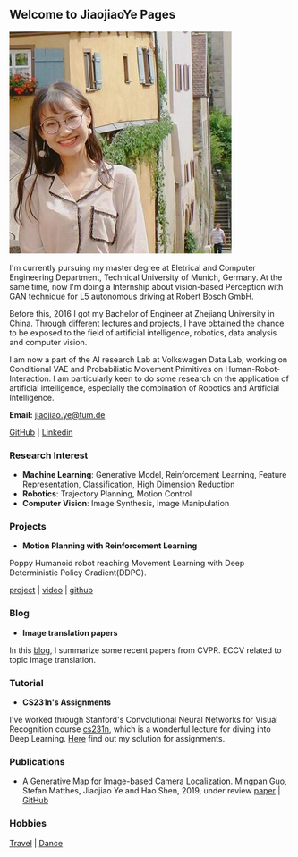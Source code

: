 ## Welcome to JiaojiaoYe Pages




![Profil](imgs/profil.jpg)


I'm currently pursuing my master degree at Eletrical and Computer Engineering Department, Technical University of Munich, Germany. At the same time, now I'm doing a Internship about vision-based Perception with GAN technique for L5 autonomous driving at Robert Bosch GmbH.

Before this, 2016 I got my Bachelor of Engineer at Zhejiang University in China. Through different lectures and projects, I have obtained the chance to be exposed to the field of artificial intelligence, robotics, data analysis and computer vision. 

I am now a part of the AI research Lab at Volkswagen Data Lab, working on Conditional VAE and Probabilistic Movement Primitives on Human-Robot-Interaction. 
I am particularly keen to do some research on the application of artificial intelligence, especially the combination of Robotics and Artificial Intelligence.

**Email:** jiaojiao.ye@tum.de

[GitHub](https://github.com/JiaojiaoYe1994) | [Linkedin](https://www.linkedin.com/in/jiaojiao-ye-99830b14a/)


### Research Interest
* **Machine Learning**: Generative Model, Reinforcement Learning, Feature Representation, Classification, High Dimension Reduction
* **Robotics**: Trajectory Planning, Motion Control
* **Computer Vision**: Image Synthesis, Image Manipulation


### Projects
* **Motion Planning with Reinforcement Learning** 

Poppy Humanoid robot reaching Movement Learning with Deep Deterministic Policy Gradient(DDPG).

[project](https://jiaojiaoye1994.github.io/jiaojiaoye.github.com/posts/motion_learning_with_rl) | [video](https://youtu.be/oOG4bsWDT0M) | [github](https://github.com/JiaojiaoYe1994/Robot-Motion-Learning-with-Reinforcement-Learning)

### Blog

* **Image translation papers**

In this [blog](https://jiaojiaoye1994.github.io/jiaojiaoye.github.com/posts/paper/img_translation_paper), I summarize some recent papers from CVPR. ECCV related to topic image translation.

### Tutorial
* **CS231n's Assignments** 

I've worked through Stanford's Convolutional Neural Networks for Visual Recognition course [cs231n](http://cs231n.stanford.edu), which is a wonderful lecture for diving into Deep Learning. [Here](https://github.com/JiaojiaoYe1994/cs231_assignment_solution1718) find out my solution for assignments.


### Publications
* A Generative Map for Image-based Camera Localization. Mingpan Guo, Stefan Matthes, Jiaojiao Ye and Hao Shen, 2019, under review
[paper](https://arxiv.org/abs/1902.11124) | [GitHub](https://github.com/Mingpan/generative_map)


### Hobbies

[Travel](https://jiaojiaoye1994.github.io/jiaojiaoye.github.com/posts/travel/travel) | [Dance](https://jiaojiaoye1994.github.io/jiaojiaoye.github.com/posts/dance/dance)
